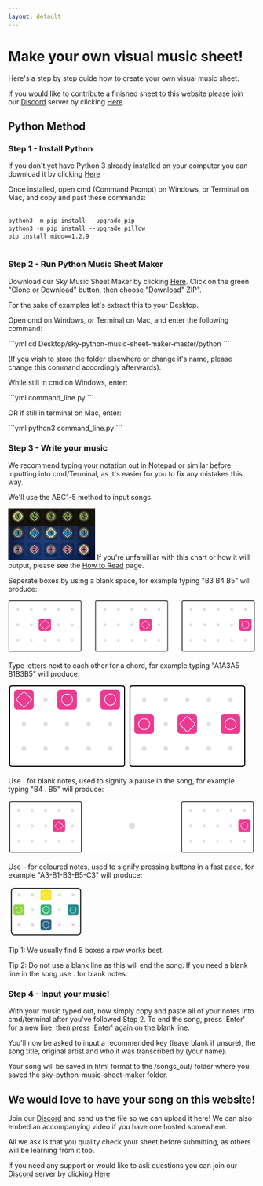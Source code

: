 ```yaml
---
layout: default
---
```


<h1>Make your own visual music sheet!</h1>

<p>Here's a step by step guide how to create your own visual music sheet.</p>
If you would like to contribute a finished sheet to this website please join our <a href="./discord.html">Discord</a> server by clicking  <a href="./discord.html">Here</a>

<h2>Python Method</h2>

<h3>Step 1 - Install Python</h3>
If you don't yet have Python 3 already installed on your computer you can download it by clicking <a href="https://www.python.org/downloads/" target="_blank">Here</a>

<p>Once installed, open cmd (Command Prompt) on Windows, or Terminal on Mac, and copy and past these commands:</p>
<pre>
  <code>
python3 -m pip install --upgrade pip
python3 -m pip install --upgrade pillow
pip install mido==1.2.9
  </code>
</pre>
    
<h3>Step 2 - Run Python Music Sheet Maker</h3>
Download our Sky Music Sheet Maker by clicking <a href="https://github.com/sky-music/sky-python-music-sheet-maker" target="_blank">Here</a>. Click on the green "Clone or Download" button, then choose "Download" ZIP".

For the sake of examples let's extract this to your Desktop.

<p>Open cmd on Windows, or Terminal on Mac, and enter the following command:</p>
    ```yml
cd Desktop/sky-python-music-sheet-maker-master/python
    ```
    
(If you wish to store the folder elsewhere or change it's name, please change this command accordingly afterwards).

<p>While still in cmd on Windows, enter:</p>
    ```yml
command_line.py
    ```
<p>OR if still in terminal on Mac, enter:</p>
    ```yml
python3 command_line.py
    ```
<h3>Step 3 - Write your music</h3>
We recommend typing your notation out in Notepad or similar before inputting into cmd/Terminal, as it's easier for you to fix any mistakes this way.

<p>We'll use the ABC1-5 method to input songs.</p>
<img src="./assets/images/ABC15.jpg">
If you're unfamilliar with this chart or how it will output, please see the <a href="./how-to-read.html">How to Read</a> page.

<p>Seperate boxes by using a blank space, for example typing "B3 B4 B5" will produce:</p>
<img src="./assets/images/notespaces.png">

<p>Type letters next to each other for a chord, for example typing "A1A3A5 B1B3B5" will produce:</p>
<img src="./assets/images/chords.png">

<p>Use . for blank notes, used to signify a pause in the song, for example typing "B4 . B5" will produce:</p>
<img src="./assets/images/space.png">

<p>Use - for coloured notes, used to signify pressing buttons in a fast pace, for example "A3-B1-B3-B5-C3" will produce:</p>
<img src="./assets/images/colourednotes.JPG">

<p>Tip 1: We usually find 8 boxes a row works best.</p>
Tip 2: Do not use a blank line as this will end the song. If you need a blank line in the song use . for blank notes.

<h3>Step 4 - Input your music!</h3>
With your music typed out, now simply copy and paste all of your notes into cmd/terminal after you've followed Step 2.
To end the song, press 'Enter' for a new line, then press 'Enter' again on the blank line.

You'll now be asked to input a recommended key (leave blank if unsure), the song title, original artist and who it was transcribed by (your name).

Your song will be saved in html format to the /songs_out/ folder where you saved the sky-python-music-sheet-maker folder.

<h2>We would love to have your song on this website!</h2>
<p>Join our <a href="./discord.html">Discord</a> and send us the file so we can upload it here! We can also embed an accompanying video if you have one hosted somewhere.</p>
All we ask is that you quality check your sheet before submitting, as others will be learning from it too.


If you need any support or would like to ask questions you can join our <a href="./discord.html">Discord</a> server by clicking <a href="./discord.html">Here</a>









